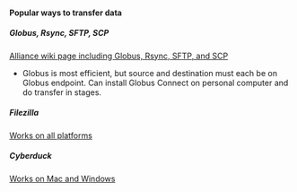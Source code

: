 #### Popular ways to transfer data

##### Globus, Rsync, SFTP, SCP

[Alliance wiki page including Globus, Rsync, SFTP, and SCP](https://docs.alliancecan.ca/wiki/Transferring_data#Between_resources)

* Globus is most efficient, but source and destination must each be on Globus endpoint. Can install Globus Connect on personal computer and do transfer in stages.


##### Filezilla

[Works on all platforms](https://filezilla-project.org/)

##### Cyberduck

[Works on Mac and Windows](https://cyberduck.io/)



